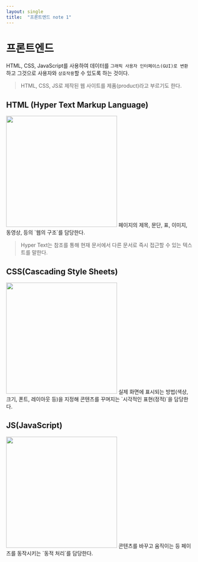 ```yaml
---
layout: single
title:  "프론트엔드 note 1"
---
```


# 프론트엔드
HTML, CSS, JavaScript를 사용하여 데이터를 `그래픽 사용자 인터페이스(GUI)로 변환`하고 그것으로 사용자와 `상호작용`할 수 있도록 하는 것이다.
>HTML, CSS, JS로 제작된 웹 사이트를 제품(product)라고 부르기도 한다.

## HTML (Hyper Text Markup Language)
<img src = "https://user-images.githubusercontent.com/83323051/116647699-241db200-a9b6-11eb-8139-cb689eb87c00.png" width="300px" height="300px"/>
페이지의 제목, 문단, 표, 이미지, 동영상, 등의 `웹의 구조`를 담당한다.

> Hyper Text는 참조를 통해 현재 문서에서 다른 문서로 즉시 접근할 수 있는 텍스트를 말한다.

## CSS(Cascading Style Sheets)
<img src = "https://user-images.githubusercontent.com/83323051/116647726-326bce00-a9b6-11eb-9dce-7c5dc3023f71.png" width="300px" height="300px"/>
실제 화면에 표시되는 방법(색상, 크기, 폰트, 레이아웃 등)을 지정해 콘텐츠를 꾸며지는 `시각적인 표현(정적)`을 담당한다.

## JS(JavaScript)
<img src = "https://user-images.githubusercontent.com/83323051/116647731-3566be80-a9b6-11eb-9f79-1976e52638ab.png" width="300px" height="300px"/>
콘텐츠를 바꾸고 움직이는 등 페이즈를 동작시키는 `동적 처리`를 담당한다.
